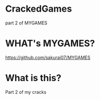 # CrackedGames
part 2 of MYGAMES

# WHAT's MYGAMES?
https://github.com/sakurai07/MYGAMES

# What is this?
Part 2 of my cracks
